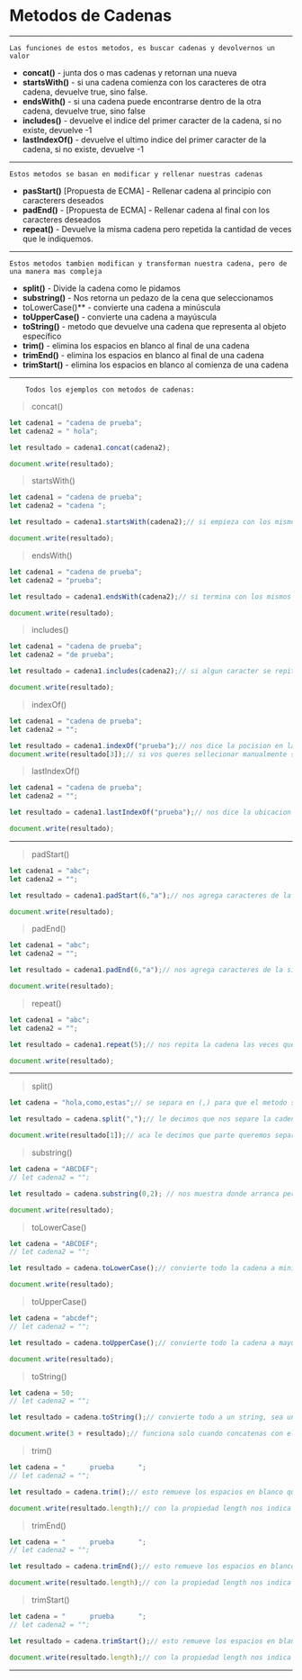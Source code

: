 # Metodos de Cadenas
---
`Las funciones de estos metodos, es buscar cadenas y devolvernos un valor`
 - **concat()** - junta dos  o mas cadenas y retornan una nueva
- **startsWith()** - si una cadena comienza con los caracteres de otra cadena, devuelve true, sino false.
- **endsWith()** - si una cadena puede encontrarse dentro de la otra cadena, devuelve true, sino false
- **includes()** - devuelve el indice del primer caracter de la cadena, si no existe, devuelve -1
- **lastIndexOf()** - devuelve el ultimo indice del primer caracter de la cadena, si no existe, devuelve -1
---
`Estos metodos se basan en modificar y rellenar nuestras cadenas`
- **pasStart()** [Propuesta de ECMA] - Rellenar cadena al principio con caracterers deseados
- **padEnd()** - [Propuesta de ECMA] - Rellenar cadena al final con los caracteres deseados
- **repeat()** - Devuelve la misma cadena pero repetida la cantidad de veces que le indiquemos.
---
`Estos metodos tambien modifican y transforman nuestra cadena, pero de una manera mas compleja`
- **split()** - Divide la cadena como le pidamos
- **substring()** - Nos retorna un pedazo de la cena que seleccionamos
- toLowerCase()** - convierte una cadena a minúscula
- **toUpperCase()** - convierte una cadena a mayúscula
- **toString()** - metodo que devuelve una cadena que representa al objeto específico
- **trim()** - elimina los espacios en blanco al final de una cadena
- **trimEnd()** - elimina los espacios en blanco al final de una cadena
- **trimStart()** - elimina los espacios en blanco al comienza de una cadena
---

        Todos los ejemplos con metodos de cadenas:

> concat()
```js
let cadena1 = "cadena de prueba";
let cadena2 = " hola";

let resultado = cadena1.concat(cadena2);

document.write(resultado);
```

> startsWith()
```js
let cadena1 = "cadena de prueba";
let cadena2 = "cadena ";

let resultado = cadena1.startsWith(cadena2);// si empieza con los mismo caracteres, da true, sino da false

document.write(resultado);
```

> endsWith()
```js
let cadena1 = "cadena de prueba";
let cadena2 = "prueba";

let resultado = cadena1.endsWith(cadena2);// si termina con los mismos caracteres, da true, sino da false

document.write(resultado);
```

> includes()
```js
let cadena1 = "cadena de prueba";
let cadena2 = "de prueba";

let resultado = cadena1.includes(cadena2);// si algun caracter se repite en la cadena, da true, sino da false

document.write(resultado);
```

> indexOf()
```js
let cadena1 = "cadena de prueba";
let cadena2 = "";

let resultado = cadena1.indexOf("prueba");// nos dice la pocision en la que se encuentra nuestra primer letra de la palabra
document.write(resultado[3]);// si vos queres sellecionar manualmente se hace asi (se selecciona el caracter del lugar 3)
```

>  lastIndexOf()
```js
let cadena1 = "cadena de prueba";
let cadena2 = "";

let resultado = cadena1.lastIndexOf("prueba");// nos dice la ubicacion de los ultimos caracteres que estamos buscando

document.write(resultado);
```
---
> padStart()
```js
let cadena1 = "abc";
let cadena2 = "";

let resultado = cadena1.padStart(6,"a");// nos agrega caracteres de la siguiente manera(los que sean necesarios)

document.write(resultado);
```

> padEnd()
```js
let cadena1 = "abc";
let cadena2 = "";

let resultado = cadena1.padEnd(6,"a");// nos agrega caracteres de la siguiente manera (los que sean necesarios)

document.write(resultado);
```

> repeat()
```js
let cadena1 = "abc";
let cadena2 = "";

let resultado = cadena1.repeat(5);// nos repita la cadena las veces que queramos

document.write(resultado);
```
---
> split()
```js
let cadena = "hola,como,estas";// se separa en (,) para que el metodo split separe las palabras como si fuera un array (tambien se puede separar con 2 espacios "  " y con palabras que esten en la cadena)

let resultado = cadena.split(",");// le decimos que nos separe la cadena cuando haya una coma (,)

document.write(resultado[1]);// aca le decimos que parte queremos separar, poniendo corchetes y elegiendo el numero correcto
```

> substring()
```js
let cadena = "ABCDEF";
// let cadena2 = "";

let resultado = cadena.substring(0,2); // nos muestra donde arranca pero no donde termina, por eso hay que saber bien que numero colocar

document.write(resultado);
```

> toLowerCase()
```js
let cadena = "ABCDEF";
// let cadena2 = "";

let resultado = cadena.toLowerCase();// convierte todo la cadena a miniscula

document.write(resultado);
```

> toUpperCase()
```js
let cadena = "abcdef";
// let cadena2 = "";

let resultado = cadena.toUpperCase();// convierte todo la cadena a mayuscula

document.write(resultado);
```

> toString()
```js
let cadena = 50;
// let cadena2 = "";

let resultado = cadena.toString();// convierte todo a un string, sea un numero o un array - (si en el resultado colocas como si fuera un array, te va a colocar el resultado de un string, es decir la primera letra)

document.write(3 + resultado);// funciona solo cuando concatenas con el signo (+), y si usas el signo (-) cambia la cuenta a negativa.
```

> trim()
```js
let cadena = "      prueba      ";
// let cadena2 = "";

let resultado = cadena.trim();// esto remueve los espacios en blanco que hay en la cadena

document.write(resultado.length);// con la propiedad length nos indica cuantos caracteres tiene nuestra cadena (ya que cada espacio suma)
```

> trimEnd()
```js
let cadena = "      prueba      ";
// let cadena2 = "";

let resultado = cadena.trimEnd();// esto remueve los espacios en blanco, pero del final de la cadena

document.write(resultado.length);// con la propiedad length nos indica cuantos caracteres tiene nuestra cadena (ya que cada espacio suma)
```

> trimStart()
```js
let cadena = "      prueba      ";
// let cadena2 = "";

let resultado = cadena.trimStart();// esto remueve los espacios en blanco, pero del inicio de la cadena

document.write(resultado.length);// con la propiedad length nos indica cuantos caracteres tiene nuestra cadena (ya que cada espacio suma)
```
---